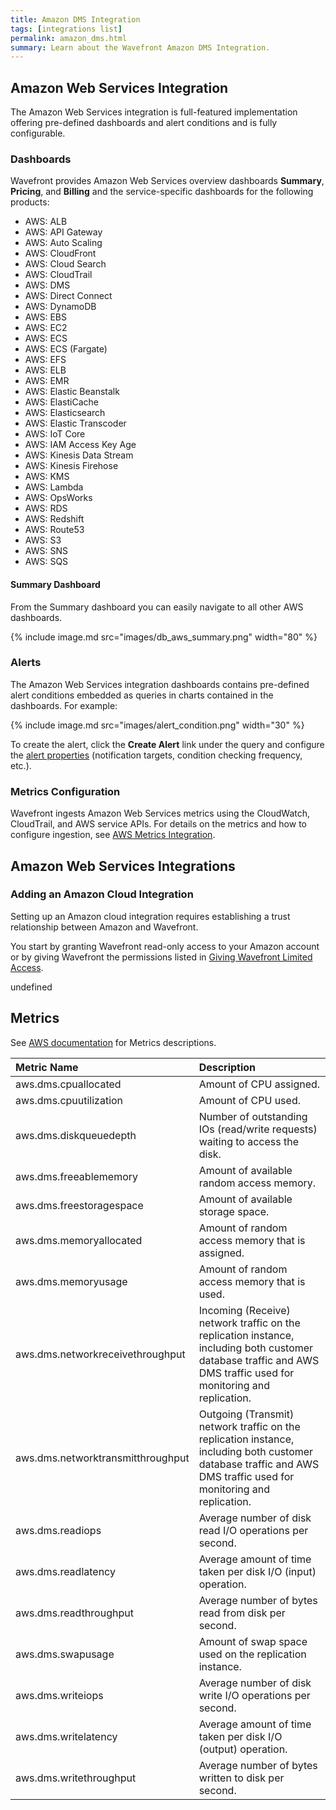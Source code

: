 ```yaml
---
title: Amazon DMS Integration
tags: [integrations list]
permalink: amazon_dms.html
summary: Learn about the Wavefront Amazon DMS Integration.
---
```

## Amazon Web Services Integration

The Amazon Web Services integration is full-featured implementation offering pre-defined dashboards and alert conditions and is fully configurable.

### Dashboards

Wavefront provides Amazon Web Services overview dashboards **Summary**, **Pricing**, and **Billing** and the service-specific dashboards for the following products:

- AWS: ALB
- AWS: API Gateway
- AWS: Auto Scaling
- AWS: CloudFront
- AWS: Cloud Search
- AWS: CloudTrail
- AWS: DMS
- AWS: Direct Connect
- AWS: DynamoDB
- AWS: EBS
- AWS: EC2
- AWS: ECS
- AWS: ECS (Fargate)
- AWS: EFS
- AWS: ELB
- AWS: EMR
- AWS: Elastic Beanstalk
- AWS: ElastiCache
- AWS: Elasticsearch
- AWS: Elastic Transcoder
- AWS: IoT Core
- AWS: IAM Access Key Age
- AWS: Kinesis Data Stream
- AWS: Kinesis Firehose
- AWS: KMS
- AWS: Lambda
- AWS: OpsWorks
- AWS: RDS
- AWS: Redshift
- AWS: Route53
- AWS: S3
- AWS: SNS
- AWS: SQS

#### Summary Dashboard

<p>From the Summary dashboard you can easily navigate to all other AWS dashboards.</p>

{% include image.md src="images/db_aws_summary.png" width="80" %}

### Alerts

The Amazon Web Services integration dashboards contains pre-defined alert conditions embedded as queries in charts contained in the dashboards. For example:

{% include image.md src="images/alert_condition.png" width="30" %}

To create the alert, click the **Create Alert** link under the query and configure the [alert properties](https://docs.wavefront.com/alerts.html#creating-an-alert) (notification targets, condition checking frequency, etc.).

### Metrics Configuration

Wavefront ingests Amazon Web Services metrics using the CloudWatch, CloudTrail, and AWS service APIs. For details on the metrics and how to configure ingestion, see [AWS Metrics Integration](https://docs.wavefront.com/integrations_aws_metrics.html).

## Amazon Web Services Integrations



### Adding an Amazon Cloud Integration

Setting up an Amazon cloud integration requires establishing a trust relationship between Amazon and Wavefront.

You start by granting Wavefront read-only access to your Amazon account or by giving Wavefront the permissions listed in [Giving Wavefront Limited Access](https://docs.wavefront.com/integrations_aws_overview.html#giving-wavefront-limited-access).




undefined






## Metrics

See [AWS documentation](https://docs.aws.amazon.com/AmazonCloudWatch/latest/monitoring/aws-services-cloudwatch-metrics.html) for Metrics descriptions.   

|Metric Name|Description|
| :--- | :--- |
|aws.dms.cpuallocated| Amount of CPU assigned.|
|aws.dms.cpuutilization| Amount of CPU used.|
|aws.dms.diskqueuedepth| Number of outstanding IOs (read/write requests) waiting to access the disk.|
|aws.dms.freeablememory| Amount of available random access memory.|
|aws.dms.freestoragespace| Amount of available storage space.|
|aws.dms.memoryallocated| Amount of random access memory that is assigned.|
|aws.dms.memoryusage| Amount of random access memory that is used.|
|aws.dms.networkreceivethroughput| Incoming (Receive) network traffic on the replication instance, including both customer database traffic and AWS DMS traffic used for monitoring and replication.|
|aws.dms.networktransmitthroughput| Outgoing (Transmit) network traffic on the replication instance, including both customer database traffic and AWS DMS traffic used for monitoring and replication.|
|aws.dms.readiops| Average number of disk read I/O operations per second.|
|aws.dms.readlatency| Average amount of time taken per disk I/O (input) operation.|
|aws.dms.readthroughput| Average number of bytes read from disk per second.|
|aws.dms.swapusage| Amount of swap space used on the replication instance.|
|aws.dms.writeiops| Average number of disk write I/O operations per second.|
|aws.dms.writelatency| Average amount of time taken per disk I/O (output) operation.|
|aws.dms.writethroughput| Average number of bytes written to disk per second.|

